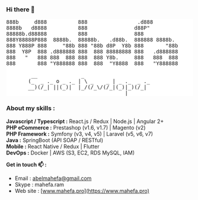 
### Hi there 👋

<pre style="background-color:white;">
888b     d888          888                .d888         
8888b   d8888          888               d88P"          
88888b.d88888          888               888            
888Y88888P888  8888b.  88888b.   .d88b.  888888 8888b.  
888 Y888P 888     "88b 888 "88b d8P  Y8b 888       "88b 
888  Y8P  888 .d888888 888  888 88888888 888   .d888888 
888   "   888 888  888 888  888 Y8b.     888   888  888 
888       888 "Y888888 888  888  "Y8888  888   "Y888888 

        __              _                      
       (_  _ ._ o _ ._ | \ _    _ | _ ._  _ ._ 
       __)(/_| ||(_)|  |_/(/_\/(/_|(_)|_)(/_|  
                                      |        
</pre>


### About my skills :
**Javascript / Typescript :**  React.js / Redux |  Node.js | Angular 2+  \
**PHP eCommerce :** Prestashop (v1.6, v1.7) |  Magento (v2) \
**PHP Framework :**  Symfony (v3, v4, v5)  |  Laravel (v5, v6, v7) \
**Java :** SpringBoot (API SOAP / RESTful) \
**Mobile :** React Native / Redux | Flutter \
 **DevOps :**  Docker |  AWS (S3, EC2, RDS MySQL, IAM)
 
 
 <strong> Get in touch 📫 : </strong>
- Email : abelmahefa@gmail.com
- Skype : mahefa.ram
- Web site : [www.mahefa.pro](https://www.mahefa.pro)


<!--
**MahefaAbel/MahefaAbel** is a ✨ _special_ ✨ repository because its `README.md` (this file) appears on your GitHub profile.

Here are some ideas to get you started:

- 🔭 I’m currently working on ...
- 🌱 I’m currently learning ...
- 👯 I’m looking to collaborate on ...
- 🤔 I’m looking for help with ...
- 💬 Ask me about ...
- 📫 How to reach me: ...
- 😄 Pronouns: ...
- ⚡ Fun fact: ...
-->
